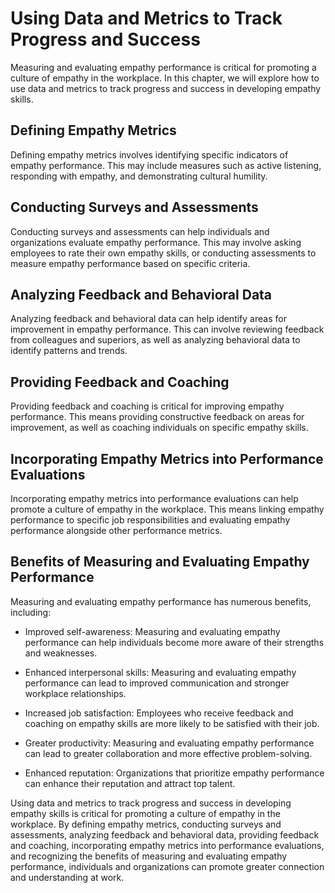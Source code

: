 Using Data and Metrics to Track Progress and Success
=============================================================================================================

Measuring and evaluating empathy performance is critical for promoting a culture of empathy in the workplace. In this chapter, we will explore how to use data and metrics to track progress and success in developing empathy skills.

Defining Empathy Metrics
------------------------

Defining empathy metrics involves identifying specific indicators of empathy performance. This may include measures such as active listening, responding with empathy, and demonstrating cultural humility.

Conducting Surveys and Assessments
----------------------------------

Conducting surveys and assessments can help individuals and organizations evaluate empathy performance. This may involve asking employees to rate their own empathy skills, or conducting assessments to measure empathy performance based on specific criteria.

Analyzing Feedback and Behavioral Data
--------------------------------------

Analyzing feedback and behavioral data can help identify areas for improvement in empathy performance. This can involve reviewing feedback from colleagues and superiors, as well as analyzing behavioral data to identify patterns and trends.

Providing Feedback and Coaching
-------------------------------

Providing feedback and coaching is critical for improving empathy performance. This means providing constructive feedback on areas for improvement, as well as coaching individuals on specific empathy skills.

Incorporating Empathy Metrics into Performance Evaluations
----------------------------------------------------------

Incorporating empathy metrics into performance evaluations can help promote a culture of empathy in the workplace. This means linking empathy performance to specific job responsibilities and evaluating empathy performance alongside other performance metrics.

Benefits of Measuring and Evaluating Empathy Performance
--------------------------------------------------------

Measuring and evaluating empathy performance has numerous benefits, including:

* Improved self-awareness: Measuring and evaluating empathy performance can help individuals become more aware of their strengths and weaknesses.

* Enhanced interpersonal skills: Measuring and evaluating empathy performance can lead to improved communication and stronger workplace relationships.

* Increased job satisfaction: Employees who receive feedback and coaching on empathy skills are more likely to be satisfied with their job.

* Greater productivity: Measuring and evaluating empathy performance can lead to greater collaboration and more effective problem-solving.

* Enhanced reputation: Organizations that prioritize empathy performance can enhance their reputation and attract top talent.

Using data and metrics to track progress and success in developing empathy skills is critical for promoting a culture of empathy in the workplace. By defining empathy metrics, conducting surveys and assessments, analyzing feedback and behavioral data, providing feedback and coaching, incorporating empathy metrics into performance evaluations, and recognizing the benefits of measuring and evaluating empathy performance, individuals and organizations can promote greater connection and understanding at work.
